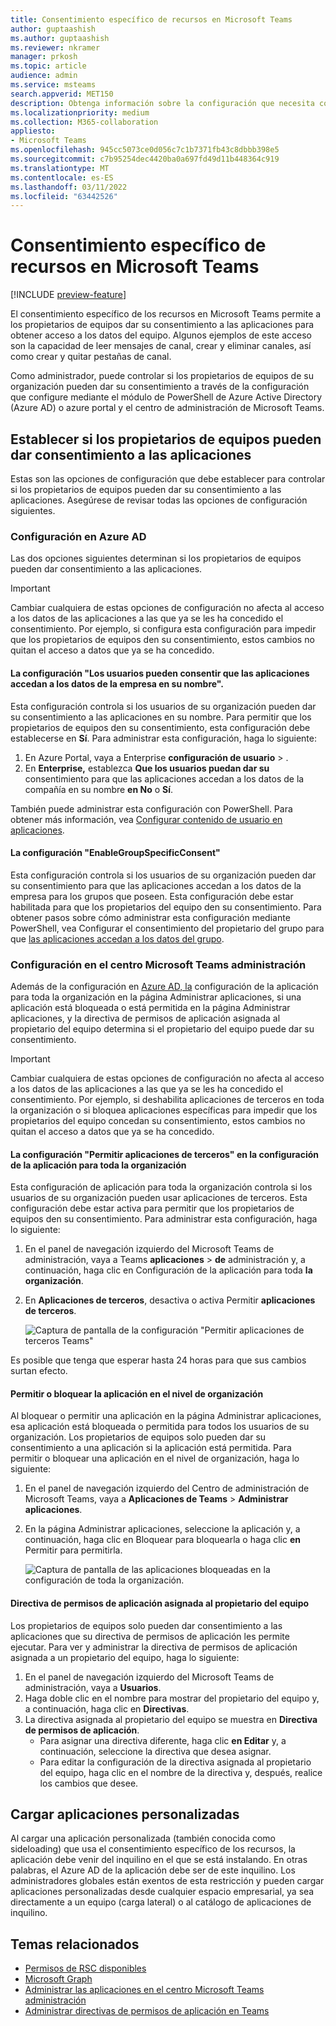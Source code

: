 ```yaml
---
title: Consentimiento específico de recursos en Microsoft Teams
author: guptaashish
ms.author: guptaashish
ms.reviewer: nkramer
manager: prkosh
ms.topic: article
audience: admin
ms.service: msteams
search.appverid: MET150
description: Obtenga información sobre la configuración que necesita configurar para controlar si los propietarios de equipos de su organización pueden dar su consentimiento a las aplicaciones.
ms.localizationpriority: medium
ms.collection: M365-collaboration
appliesto:
- Microsoft Teams
ms.openlocfilehash: 945cc5073ce0d056c7c1b7371fb43c8dbbb398e5
ms.sourcegitcommit: c7b95254dec4420ba0a697fd49d11b448364c919
ms.translationtype: MT
ms.contentlocale: es-ES
ms.lasthandoff: 03/11/2022
ms.locfileid: "63442526"
---
```

# <a name="resource-specific-consent-in-microsoft-teams"></a>Consentimiento específico de recursos en Microsoft Teams

[!INCLUDE [preview-feature](includes/preview-feature.md)]

El consentimiento específico de los recursos en Microsoft Teams permite a los propietarios de equipos dar su consentimiento a las aplicaciones para obtener acceso a los datos del equipo. Algunos ejemplos de este acceso son la capacidad de leer mensajes de canal, crear y eliminar canales, así como crear y quitar pestañas de canal.

Como administrador, puede controlar si los propietarios de equipos de su organización pueden dar su consentimiento a través de la configuración que configure mediante el módulo de PowerShell de Azure Active Directory (Azure AD) o azure portal y el centro de administración de Microsoft Teams.  

## <a name="set-whether-team-owners-can-give-consent-to-apps"></a>Establecer si los propietarios de equipos pueden dar consentimiento a las aplicaciones

Estas son las opciones de configuración que debe establecer para controlar si los propietarios de equipos pueden dar su consentimiento a las aplicaciones. Asegúrese de revisar todas las opciones de configuración siguientes.

### <a name="settings-in-azure-ad"></a>Configuración en Azure AD

Las dos opciones siguientes determinan si los propietarios de equipos pueden dar consentimiento a las aplicaciones.

> [!IMPORTANT]
> Cambiar cualquiera de estas opciones de configuración no afecta al acceso a los datos de las aplicaciones a las que ya se les ha concedido el consentimiento. Por ejemplo, si configura esta configuración para impedir que los propietarios de equipos den su consentimiento, estos cambios no quitan el acceso a datos que ya se ha concedido.

#### <a name="the-users-can-consent-to-apps-accessing-company-data-on-their-behalf-setting"></a>La configuración "Los usuarios pueden consentir que las aplicaciones accedan a los datos de la empresa en su nombre".

Esta configuración controla si los usuarios de su organización pueden dar su consentimiento a las aplicaciones en su nombre. Para permitir que los propietarios de equipos den su consentimiento, esta configuración debe establecerse en **Sí**. Para administrar esta configuración, haga lo siguiente:

1. En Azure Portal, vaya a Enterprise **configuración de usuario** > .
2. En **Enterprise,** establezca **Que los usuarios puedan dar su** consentimiento para que las aplicaciones accedan a los datos de la compañía en su nombre **en No** o **Sí**.

También puede administrar esta configuración con PowerShell. Para obtener más información, vea [Configurar contenido de usuario en aplicaciones](/azure/active-directory/manage-apps/configure-user-consent#configure-user-consent-to-applications).

#### <a name="the-enablegroupspecificconsent-setting"></a>La configuración "EnableGroupSpecificConsent"

Esta configuración controla si los usuarios de su organización pueden dar su consentimiento para que las aplicaciones accedan a los datos de la empresa para los grupos que poseen. Esta configuración debe estar habilitada para que los propietarios del equipo den su consentimiento. Para obtener pasos sobre cómo administrar esta configuración mediante PowerShell, vea Configurar el consentimiento del propietario del grupo para que [las aplicaciones accedan a los datos del grupo](/azure/active-directory/manage-apps/configure-user-consent#configure-group-owner-consent-to-apps-accessing-group-data).

### <a name="settings-in-the-microsoft-teams-admin-center"></a>Configuración en el centro Microsoft Teams administración

Además de la configuración en [Azure AD, la](manage-apps.md#manage-org-wide-app-settings) configuración de la aplicación para toda la organización en la página Administrar aplicaciones, si una aplicación está bloqueada o está permitida [](manage-apps.md#allow-and-block-apps) en la página Administrar aplicaciones, [](teams-app-permission-policies.md) y la directiva de permisos de aplicación asignada al propietario del equipo determina si el propietario del equipo puede dar su consentimiento.[](manage-apps.md)

> [!IMPORTANT]
> Cambiar cualquiera de estas opciones de configuración no afecta al acceso a los datos de las aplicaciones a las que ya se les ha concedido el consentimiento. Por ejemplo, si deshabilita aplicaciones de terceros en toda la organización o si bloquea aplicaciones específicas para impedir que los propietarios del equipo concedan su consentimiento, estos cambios no quitan el acceso a datos que ya se ha concedido.  

#### <a name="the-allow-third-party-apps-setting-in-org-wide-app-settings"></a>La configuración "Permitir aplicaciones de terceros" en la configuración de la aplicación para toda la organización

Esta configuración de aplicación para toda la organización controla si los usuarios de su organización pueden usar aplicaciones de terceros. Esta configuración debe estar activa para permitir que los propietarios de equipos den su consentimiento. Para administrar esta configuración, haga lo siguiente:

1. En el panel de navegación izquierdo del Microsoft Teams de administración, vaya a Teams **aplicaciones** >  **de** administración y, a continuación, haga clic en Configuración de la aplicación para toda **la organización**.
2. En **Aplicaciones de terceros**, desactiva o activa Permitir **aplicaciones de terceros**.

    ![Captura de pantalla de la configuración "Permitir aplicaciones de terceros Teams"](media/resource-specific-consent-org-wide-setting.png)

Es posible que tenga que esperar hasta 24 horas para que sus cambios surtan efecto.

#### <a name="allow-or-block-the-app-at-the-org-level"></a>Permitir o bloquear la aplicación en el nivel de organización

Al bloquear o permitir una aplicación en la página [](manage-apps.md#allow-and-block-apps) Administrar aplicaciones, esa aplicación está bloqueada o permitida para todos los usuarios de su organización. Los propietarios de equipos solo pueden dar su consentimiento a una aplicación si la aplicación está permitida. Para permitir o bloquear una aplicación en el nivel de organización, haga lo siguiente:

1. En el panel de navegación izquierdo del Centro de administración de Microsoft Teams, vaya a **Aplicaciones de Teams** > **Administrar aplicaciones**.
2. En la página Administrar aplicaciones, seleccione la aplicación y, a continuación, haga clic en Bloquear para bloquearla o haga clic **en** Permitir para permitirla.

    ![Captura de pantalla de las aplicaciones bloqueadas en la configuración de toda la organización.](media/resource-specific-consent-allow-block-apps.png)

#### <a name="app-permission-policy-assigned-to-the-team-owner"></a>Directiva de permisos de aplicación asignada al propietario del equipo

Los propietarios de equipos solo pueden dar consentimiento a las aplicaciones que su directiva de permisos de aplicación les permite ejecutar. Para ver y administrar la directiva de permisos de aplicación asignada a un propietario del equipo, haga lo siguiente:

1. En el panel de navegación izquierdo del Microsoft Teams de administración, vaya a **Usuarios**.
2. Haga doble clic en el nombre para mostrar del propietario del equipo y, a continuación, haga clic en **Directivas**.
3. La directiva asignada al propietario del equipo se muestra en **Directiva de permisos de aplicación**.
    - Para asignar una directiva diferente, haga clic **en Editar** y, a continuación, seleccione la directiva que desea asignar.
    - Para editar la configuración de la directiva asignada al propietario del equipo, haga clic en el nombre de la directiva y, después, realice los cambios que desee.  

## <a name="uploading-custom-apps"></a>Cargar aplicaciones personalizadas

Al cargar una aplicación personalizada (también conocida como sideloading) que usa el consentimiento específico de los recursos, la aplicación debe venir del inquilino en el que se está instalando. En otras palabras, el Azure AD de la aplicación debe ser de este inquilino. Los administradores globales están exentos de esta restricción y pueden cargar aplicaciones personalizadas desde cualquier espacio empresarial, ya sea directamente a un equipo (carga lateral) o al catálogo de aplicaciones de inquilino.

## <a name="related-topics"></a>Temas relacionados

- [Permisos de RSC disponibles](/microsoftteams/platform/graph-api/rsc/resource-specific-consent)
- [Microsoft Graph](https://developer.microsoft.com/graph)
- [Administrar las aplicaciones en el centro Microsoft Teams administración](manage-apps.md)
- [Administrar directivas de permisos de aplicación en Teams](teams-app-permission-policies.md)
